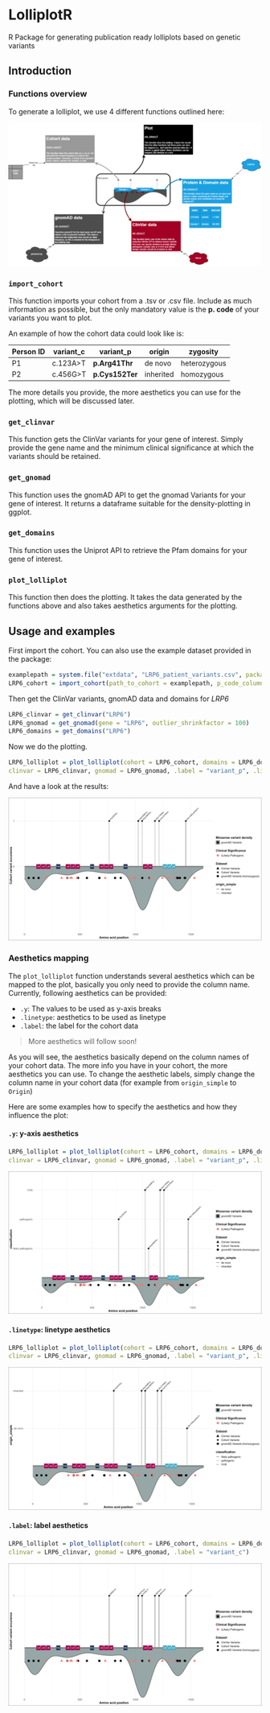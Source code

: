 # LolliplotR
R Package for generating publication ready lolliplots based on genetic variants

## Introduction

### Functions overview

To generate a lolliplot, we use 4 different functions outlined here: 

![Functions Overview](images/functions_overview.png)

### `import_cohort`

This function imports your cohort from a .tsv or .csv file. Include as much information as possible, but the only mandatory value is the **p. code** of your variants you want to plot. 

An example of how the cohort data could look like is: 

| Person ID | variant_c | **variant_p**  | origin    | zygosity     |
|-----------|-----------|------------|-----------|--------------|
| P1        | c.123A>T  | **p.Arg41Thr** | de novo   | heterozygous |
| P2        | c.456G>T  | **p.Cys152Ter**  | inherited | homozygous   |

The more details you provide, the more aesthetics you can use for the plotting, which will be discussed later.

### `get_clinvar`

This function gets the ClinVar variants for your gene of interest. Simply provide the gene name and the minimum clinical significance at which the variants should be retained.

### `get_gnomad`

This function uses the gnomAD API to get the gnomad Variants for your gene of interest. It returns a dataframe suitable for the density-plotting in ggplot.

### `get_domains`

This function uses the Uniprot API to retrieve the Pfam domains for your gene of interest.

### `plot_lolliplot`

This function then does the plotting. It takes the data generated by the functions above and also takes aesthetics arguments for the plotting. 

## Usage and examples

First import the cohort. You can also use the example dataset provided in the package:

```r
examplepath = system.file("extdata", "LRP6_patient_variants.csv", package="LolliplotR")
LRP6_cohort = import_cohort(path_to_cohort = examplepath, p_code_column = "variant_p"
```

Then get the ClinVar variants, gnomAD data and domains for *LRP6*

```r
LRP6_clinvar = get_clinvar("LRP6")
LRP6_gnomad = get_gnomad(gene = "LRP6", outlier_shrinkfactor = 100)
LRP6_domains = get_domains("LRP6")
```

Now we do the plotting. 

```r
LRP6_lolliplot = plot_lolliplot(cohort = LRP6_cohort, domains = LRP6_domains, 
clinvar = LRP6_clinvar, gnomad = LRP6_gnomad, .label = "variant_p", .linetype = "origin_simple")
```

And have a look at the results:

![LRP6 Lolliplot](images/LRP6_Lolliplot.png)

### Aesthetics mapping

The `plot_lolliplot` function understands several aesthetics which can be mapped to the plot, basically you only need to provide the column name. Currently, following aesthetics can be provided: 

- `.y`: The values to be used as y-axis breaks
- `.linetype`: aesthetics to be used as linetype 
- `.label`: the label for the cohort data

> More aesthetics will follow soon!

As you will see, the aesthetics basically depend on the column names of your cohort data. The more info you have in your cohort, the more aesthetics you can use. To change the aesthetic labels, simply change the column name in your cohort data (for example from `origin_simple` to `Origin`)

Here are some examples how to specify the aesthetics and how they influence the plot:

#### `.y`: y-axis aesthetics

```r
LRP6_lolliplot = plot_lolliplot(cohort = LRP6_cohort, domains = LRP6_domains, 
clinvar = LRP6_clinvar, gnomad = LRP6_gnomad, .label = "variant_p", .linetype = "origin_simple", .y = "classification")
```

![y aesthetics](images/lolliplot_y_classification.png)

#### `.linetype`: linetype aesthetics

```r
LRP6_lolliplot = plot_lolliplot(cohort = LRP6_cohort, domains = LRP6_domains, 
clinvar = LRP6_clinvar, gnomad = LRP6_gnomad, .label = "variant_p", .linetype = "classification", .y = "origin_simple")
```

![linetype aesthetics](images/lolliplot_linetype_classification.png)

#### `.label`: label aesthetics

```r
LRP6_lolliplot = plot_lolliplot(cohort = LRP6_cohort, domains = LRP6_domains, 
clinvar = LRP6_clinvar, gnomad = LRP6_gnomad, .label = "variant_c")
```

![label aesthetics](images/lolliplot_label_variant_c.png) 